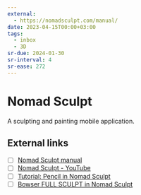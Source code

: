 ```yaml
---
external:
  - https://nomadsculpt.com/manual/
date: 2023-04-15T00:00+03:00
tags:
  - inbox
  - 3D
sr-due: 2024-01-30
sr-interval: 4
sr-ease: 272
---
```


# Nomad Sculpt

A sculpting and painting mobile application.

## External links

- [ ] [Nomad Sculpt manual](https://nomadsculpt.com/manual/)
- [ ] [Nomad Sculpt - YouTube](https://www.youtube.com/playlist?list=PLYgW0C-nQEFNSS2llnNjkx8NpN6MXhfdI)
- [ ] [Tutorial: Pencil in Nomad Sculpt](https://ioannaladopoulou.design/tutorial-pencil-in-nomad-sculpt/)
- [ ] [Bowser FULL SCULPT in Nomad Sculpt](https://www.youtube.com/watch?v=VNiwYfuUAC4)
